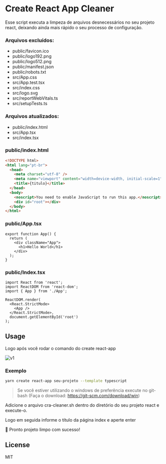 # Create React App Cleaner
Esse script executa a limpeza de arquivos desnecessários no seu projeto react, deixando ainda mais rápido o seu processo de configuração.

### Arquivos excluídos:

- public/favicon.ico    
- public/logo192.png
- public/logo512.png
- public/manifest.json
- public/robots.txt
- src/App.css
- src/App.test.tsx
- src/index.css
- src/logo.svg
- src/reportWebVitals.ts
- src/setupTests.ts

### Arquivos atualizados:
- public/index.html
- src/App.tsx
- src/index.tsx

### public/index.html
```html
<!DOCTYPE html>
<html lang="pt-br">
  <head>
    <meta charset="utf-8" />
    <meta name="viewport" content="width=device-width, initial-scale=1" />
    <title>{titulo}</title>
  </head>
  <body>
    <noscript>You need to enable JavaScript to run this app.</noscript>
    <div id="root"></div>
  </body>
</html>
```

### public/App.tsx
```tsx
export function App() {
  return (
    <div className="App">
      <h1>Hello World</h1>
    </div>
  );
}
```

### public/Index.tsx
```tsx
import React from 'react';
import ReactDOM from 'react-dom';
import { App } from './App';

ReactDOM.render(
  <React.StrictMode>
    <App />
  </React.StrictMode>,
  document.getElementById('root')
);
```

## Usage
Logo após você rodar o comando do create react-app

![v1](https://user-images.githubusercontent.com/17007124/115119375-6f7b9d80-9f7e-11eb-8e87-0d1f4a20fe33.gif)

### Exemplo
```sh
yarn create react-app seu-projeto --template typescript
```

> Se você estiver utilizando o windows de preferência execute no git-bash (Faça o download: https://git-scm.com/download/win)

Adicione o arquivo cra-cleaner.sh dentro do diretório do seu projeto react e execute-o.

Logo em seguida informe o título da página index e aperte enter

🎉 Pronto projeto limpo com sucesso!

## License

MIT
